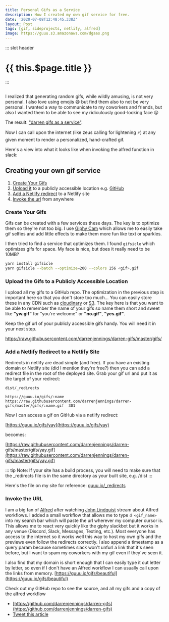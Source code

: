 ```yaml
---
title: Personal Gifs as a Service
description: How I created my own gif service for free.
date: '2020-07-08T12:48:45.338Z'
layout: Post
tags: [gif, sideprojects, netlify, alfred]
image: https://guuu.s3.amazonaws.com/dgaas.png
---
```


::: slot header

# {{ this.$page.title }}

:::

<img :src="$page.frontmatter.image" />

I realized that generating random gifs, while wildly amusing, is not very
personal. I also love using emojis 😅 but find them also to not be very
personal. I wanted a way to communicate to my coworkers and friends, but also I
wanted them to be able to see my ridiculously good-looking face 😝

The result:
["darren gifs as a service"](https://github.com/darrenjennings/darren-gifs).

Now I can call upon the internet (like zeus calling for lightening ⚡️) at any
given moment to render a personalized, hand-crafted gif.

Here's a view into what it looks like when invoking the alfred function in
slack:

<KCard border-variant="noBorder" has-hover>
  <template slot="body">
    <div class="d-flex justify-content-center my-4">
      <img src="https://guuu.s3.amazonaws.com/dgaas_yw.gif" />
    </div>
  </template>
</KCard>

## Creating your own gif service

1.  [Create Your Gifs](#create-your-gifs)
1.  [Upload it](#upload-the-gifs-to-a-publicly-accessible-location) to a
    publicly accessible location e.g.
    [GitHub](https://github.com/darrenjennings/darren-gifs)
1.  [Add a Netlify redirect](#add-a-netlify-redirect-to-a-netlify-site) to a
    Netlify site
1.  [Invoke the url](#invoke-the-url) from anywhere

### Create Your Gifs

Gifs can be created with a few services these days. The key is to optimize them
so they're not too big. I use [Giphy Cam](http://www.appstore.com/GiphyCam)
which allows me to easily take gif selfies and add little effects to make them
more fun like text or sparkles.

I then tried to find a service that optimizes them. I found `gifsicle` which
optimizes gifs for space. My face is nice, but does it really need to be 10MB?

```sh
yarn install gifsicle
yarn gifsicle --batch --optimize=200 --colors 256 <gif>.gif
```

### Upload the Gifs to a Publicly Accessible Location

I upload all my gifs to a GitHub repo. The optimization in the previous step is
important here so that you don't store too much... You can easily store these in
any CDN such as [cloudinary](https://cloudinary.com/) or
[S3](https://aws.amazon.com/s3/). The key here is that you want to be able to
remember the name of your gifs so name them short and sweet like **"yw.gif"**
for "you're welcome" or **"no.gif"**, **"yes.gif"**.

Keep the <span class="color-red-400">gif url</span> of your publicly accessible
gifs handy. You will need it in your next step.

<span class="color-red-400">https://raw.githubusercontent.com/darrenjennings/darren-gifs/master/gifs/</span>

### Add a Netlify Redirect to a Netlify Site

Redirects in netlify are dead simple (and free). If you have an existing domain
or Netlify site (did I mention they're free?) then you can add a redirect file
in the root of the deployed site. Grab your <span class="color-red-400">gif
url</span> and put it as the target of your redirect:

`dist/_redirects`

```
https://guuu.io/gifs/:name  https://raw.githubusercontent.com/darrenjennings/darren-gifs/master/gifs/:name.gif  301
```

Now I can access a gif on GitHub via a netlify redirect:

[https://guuu.io/gifs/yay](https://guuu.io/gifs/yay)

becomes:

[https://raw.githubusercontent.com/darrenjennings/darren-gifs/master/gifs/yay.gif](https://raw.githubusercontent.com/darrenjennings/darren-gifs/master/gifs/yay.gif)

::: tip Note: 
If your site has a build process, you will need to make sure that
the \_redirects file is in the same directory as your built site, e.g. /dist 
:::

Here's the file on my site for reference:
[guuu.io/\_redirects](https://github.com/darrenjennings/guuu.io/blob/master/_redirects)

### Invoke the URL

I am a big fan of [Alfred](https://www.alfredapp.com/workflows/) after watching
[John Lindquist](https://twitter.com/johnlindquist) stream about Alfred
workflows. I added a small workflow that allows me to type `d <gif_name>` into
my search bar which will paste the url wherever my computer cursor is. This
allows me to react very quickly like the giphy slackbot but it works in any
venue (Discord, Slack, Messages, Texting, etc.). Most everyone has access to the
internet so it works well this way to host my own gifs and the previews even
follow the redirects correctly. I also append a timestamp as a query param
because sometimes slack won't unfurl a link that it's seen before, but I want to
spam my coworkers with my gif even if they've seen it.

I also find that my domain is short enough that I can easily type it out letter
by letter, so even if I don't have an Alfred workflow I can usually call upon
the links from memory.
[https://guuu.io/gifs/beautiful](https://guuu.io/gifs/beautiful)

Check out my GitHub repo to see the source, and all my gifs and a copy of the
alfred workflow

- [https://github.com/darrenjennings/darren-gifs](https://github.com/darrenjennings/darren-gifs)
- [Tweet this article](https://twitter.com/intent/tweet?text=Personal%20Gifs%20as%20a%20Service%20by%20%40darrenjennings%20https%3A//guuu.io/2020/darren-gifs/)
